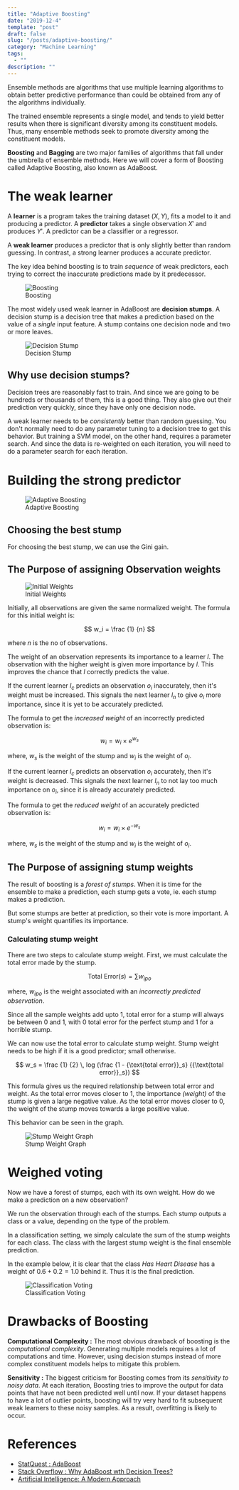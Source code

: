 ```yaml
---
title: "Adaptive Boosting"
date: "2019-12-4"
template: "post"
draft: false
slug: "/posts/adaptive-boosting/"
category: "Machine Learning"
tags:
  - ""
description: ""
---
```


Ensemble methods are algorithms that use multiple learning algorithms to obtain better predictive performance than could be obtained from any of the algorithms individually.

The trained ensemble represents a single model, and tends to yield better results when there is significant diversity among its constituent models. Thus, many ensemble methods seek to promote diversity among the constituent models.

**Boosting** and **Bagging** are two major families of algorithms that fall under the umbrella of ensemble methods. Here we will cover a form of Boosting called Adaptive Boosting, also known as AdaBoost.

# The weak learner

A **learner** is a program takes the training dataset $(X, Y)$, fits a model to it and producing a predictor. A **predictor** takes a single observation $X'$ and produces $Y'$. A predictor can be a classifier or a regressor.

A **weak learner** produces a predictor that is only slightly better than random guessing. In contrast, a strong learner produces a accurate predictor.

The key idea behind boosting is to train *sequence* of weak predictors, each trying to correct the inaccurate predictions made by it predecessor.

<figure style="width: 600px">
	<img src="/media/machine learning/boosting/boosting.png" alt="Boosting">
	<figcaption>Boosting</figcaption>
</figure>

The most widely used weak learner in AdaBoost are **decision stumps**. A decision stump is a decision tree that makes a prediction based on the value of a *single* input feature. A stump contains one decision node and two or more leaves.

<figure style="width: 500px">
	<img src="/media/machine learning/boosting/decision-stump.png" alt="Decision Stump">
	<figcaption>Decision Stump</figcaption>
</figure>

## Why use decision stumps?

Decision trees are reasonably fast to train. And since we are going to be hundreds or thousands of them, this is a good thing. They also give out their prediction very quickly, since they have only one decision node.

A weak learner needs to be *consistently* better than random guessing. You don't normally need to do any parameter tuning to a decision tree to get this behavior. But training a SVM model, on the other hand, requires a parameter search. And since the data is re-weighted on each iteration, you will need to do a parameter search for each iteration.

# Building the strong predictor

<figure style="width: 900px">
	<img src="/media/machine learning/boosting/adaptive-boosting.png" alt="Adaptive Boosting">
	<figcaption>Adaptive Boosting</figcaption>
</figure>

## Choosing the best stump

For choosing the best stump, we can use the Gini gain.

## The Purpose of assigning Observation weights

<figure style="width: 700px">
	<img src="/media/machine learning/boosting/initial-weights.png" alt="Initial Weights">
	<figcaption>Initial Weights</figcaption>
</figure>

Initially, all observations are given the same normalized weight. The formula for this initial weight is:

$$
w_i = \frac {1} {n}
$$

where $n$ is the no of observations.

The weight of an observation represents its importance to a learner $l$. The observation with the higher weight is given more importance by $l$. This improves the chance that $l$ correctly predicts the value.

If the current learner $l_c$ predicts an observation $o_i$ inaccurately, then it's weight must be increased. This signals the next learner $l_n$ to give $o_i$ more importance, since it is yet to be accurately predicted.

The formula to get the *increased weight* of an incorrectly predicted observation is:

$$
w_i = w_i \times e^{w_s}
$$

where, $w_s$ is the weight of the stump and $w_i$ is the weight of $o_i$.

If the current learner $l_c$ predicts an observation $o_i$ accurately, then it's weight is decreased. This signals the next learner $l_n$ to not lay too much importance on $o_i$, since it is already accurately predicted.

The formula to get the *reduced weight* of an accurately predicted observation is:

$$
w_i = w_i \times e^{- w_s}
$$

where, $w_s$ is the weight of the stump and $w_i$ is the weight of $o_i$.

## The Purpose of assigning stump weights

The result of boosting is a *forest of stumps*. When it is time for the ensemble to make a prediction, each stump gets a vote, ie. each stump makes a prediction.

But some stumps are better at prediction, so their vote is more important. A stump's weight quantifies its importance.

### Calculating stump weight

There are two steps to calculate stump weight. First, we must calculate the total error made by the stump.

$$
\text{Total Error} (s) = \sum w_{ipo}
$$

where, $w_{ipo}$ is the weight associated with an *incorrectly predicted observation*.

Since all the sample weights add upto $1$, total error for a stump will always be between $0$ and $1$, with $0$ total error for the perfect stump and $1$ for a horrible stump.

We can now use the $\text{total error}$ to calculate stump weight. Stump weight needs to be high if it is a good predictor; small otherwise.

$$
w_s = \frac {1} {2} \, log (\frac {1 - {\text{total error}}_s} {{\text{total error}}_s})
$$

This formula gives us the required relationship between $\text{total error}$ and $\text{weight}$. As the total error moves closer to 1, the importance *(weight)* of the stump is given a large negative value. As the total error moves closer to 0, the weight of the stump moves towards a large positive value.

This behavior can be seen in the graph.

<figure style="width: 450px">
	<img src="/media/machine learning/boosting/stump-weight-graph.png" alt="Stump Weight Graph">
	<figcaption>Stump Weight Graph</figcaption>
</figure>

# Weighed voting

Now we have a forest of stumps, each with its own weight. How do we make a prediction on a new observation?

We run the observation through each of the stumps. Each stump outputs a class or a value, depending on the type of the problem.

In a classification setting, we simply calculate the sum of the stump weights for each class. The class with the largest stump weight is the final ensemble prediction.

In the example below, it is clear that the class *Has Heart Disease* has a weight of $0.6 + 0.2 = 1.0$ behind it. Thus it is the final prediction.

<figure style="width: 600px">
	<img src="/media/machine learning/boosting/classification-voting.png" alt="Classification Voting">
	<figcaption>Classification Voting</figcaption>
</figure>

# Drawbacks of Boosting

**Computational Complexity :** The most obvious drawback of boosting is the *computational complexity*. Generating multiple models requires a lot of computations and time. However, using decision stumps instead of more complex constituent models helps to mitigate this problem.

**Sensitivity :** The biggest criticism for Boosting comes from its *sensitivity to noisy data*. At each iteration, Boosting tries to improve the output for data points that have not been predicted well until now. If your dataset happens to have a lot of outlier points, boosting will try very hard to fit subsequent weak learners to these noisy samples. As a result, overfitting is likely to occur.

# References

- [StatQuest : AdaBoost](https://www.youtube.com/watch?v=LsK-xG1cLYA&list=WL&index=15)
- [Stack Overflow : Why AdaBoost wth Decision Trees?](https://stats.stackexchange.com/questions/124628/why-adaboost-with-decision-trees?rq=1)
- [Artificial Intelligence: A Modern Approach](http://aima.cs.berkeley.edu/)
